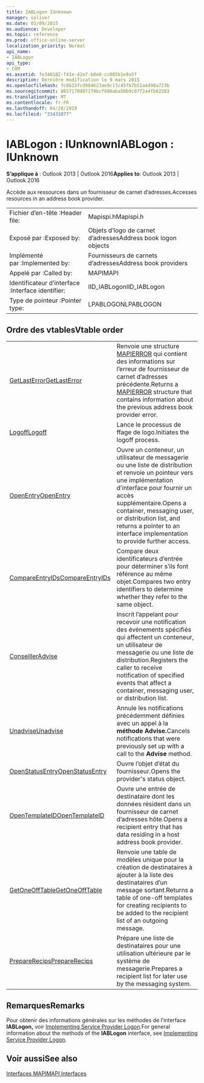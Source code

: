 ```yaml
---
title: IABLogon IUnknown
manager: soliver
ms.date: 03/09/2015
ms.audience: Developer
ms.topic: reference
ms.prod: office-online-server
localization_priority: Normal
api_name:
- IABLogon
api_type:
- COM
ms.assetid: fe340182-f41e-42e7-b8e8-cc005b1e9a5f
description: Dernière modification le 9 mars 2015
ms.openlocfilehash: fc8615fcd984623ae9c17c45fb7b51a4498a723b
ms.sourcegitcommit: 8657170d071f9bcf680aba50b9c07f2a4fb82283
ms.translationtype: MT
ms.contentlocale: fr-FR
ms.lasthandoff: 04/28/2019
ms.locfileid: "33431077"
---
```

# <a name="iablogon--iunknown"></a><span data-ttu-id="322b8-103">IABLogon : IUnknown</span><span class="sxs-lookup"><span data-stu-id="322b8-103">IABLogon : IUnknown</span></span>

  
  
<span data-ttu-id="322b8-104">**S’applique à** : Outlook 2013 | Outlook 2016</span><span class="sxs-lookup"><span data-stu-id="322b8-104">**Applies to**: Outlook 2013 | Outlook 2016</span></span> 
  
<span data-ttu-id="322b8-105">Accède aux ressources dans un fournisseur de carnet d’adresses.</span><span class="sxs-lookup"><span data-stu-id="322b8-105">Accesses resources in an address book provider.</span></span>
  
|||
|:-----|:-----|
|<span data-ttu-id="322b8-106">Fichier d’en-tête :</span><span class="sxs-lookup"><span data-stu-id="322b8-106">Header file:</span></span>  <br/> |<span data-ttu-id="322b8-107">Mapispi.h</span><span class="sxs-lookup"><span data-stu-id="322b8-107">Mapispi.h</span></span>  <br/> |
|<span data-ttu-id="322b8-108">Exposé par :</span><span class="sxs-lookup"><span data-stu-id="322b8-108">Exposed by:</span></span>  <br/> |<span data-ttu-id="322b8-109">Objets d’logo de carnet d’adresses</span><span class="sxs-lookup"><span data-stu-id="322b8-109">Address book logon objects</span></span>  <br/> |
|<span data-ttu-id="322b8-110">Implémenté par :</span><span class="sxs-lookup"><span data-stu-id="322b8-110">Implemented by:</span></span>  <br/> |<span data-ttu-id="322b8-111">Fournisseurs de carnets d’adresses</span><span class="sxs-lookup"><span data-stu-id="322b8-111">Address book providers</span></span>  <br/> |
|<span data-ttu-id="322b8-112">Appelé par :</span><span class="sxs-lookup"><span data-stu-id="322b8-112">Called by:</span></span>  <br/> |<span data-ttu-id="322b8-113">MAPI</span><span class="sxs-lookup"><span data-stu-id="322b8-113">MAPI</span></span>  <br/> |
|<span data-ttu-id="322b8-114">Identificateur d’interface :</span><span class="sxs-lookup"><span data-stu-id="322b8-114">Interface identifier:</span></span>  <br/> |<span data-ttu-id="322b8-115">IID_IABLogon</span><span class="sxs-lookup"><span data-stu-id="322b8-115">IID_IABLogon</span></span>  <br/> |
|<span data-ttu-id="322b8-116">Type de pointeur :</span><span class="sxs-lookup"><span data-stu-id="322b8-116">Pointer type:</span></span>  <br/> |<span data-ttu-id="322b8-117">LPABLOGON</span><span class="sxs-lookup"><span data-stu-id="322b8-117">LPABLOGON</span></span>  <br/> |
   
## <a name="vtable-order"></a><span data-ttu-id="322b8-118">Ordre des vtables</span><span class="sxs-lookup"><span data-stu-id="322b8-118">Vtable order</span></span>

|||
|:-----|:-----|
|[<span data-ttu-id="322b8-119">GetLastError</span><span class="sxs-lookup"><span data-stu-id="322b8-119">GetLastError</span></span>](iablogon-getlasterror.md) <br/> |<span data-ttu-id="322b8-120">Renvoie une structure [MAPIERROR](mapierror.md) qui contient des informations sur l’erreur de fournisseur de carnet d’adresses précédente.</span><span class="sxs-lookup"><span data-stu-id="322b8-120">Returns a [MAPIERROR](mapierror.md) structure that contains information about the previous address book provider error.</span></span>  <br/> |
|[<span data-ttu-id="322b8-121">Logoff</span><span class="sxs-lookup"><span data-stu-id="322b8-121">Logoff</span></span>](iablogon-logoff.md) <br/> |<span data-ttu-id="322b8-122">Lance le processus de ffage de logo.</span><span class="sxs-lookup"><span data-stu-id="322b8-122">Initiates the logoff process.</span></span>  <br/> |
|[<span data-ttu-id="322b8-123">OpenEntry</span><span class="sxs-lookup"><span data-stu-id="322b8-123">OpenEntry</span></span>](iablogon-openentry.md) <br/> |<span data-ttu-id="322b8-124">Ouvre un conteneur, un utilisateur de messagerie ou une liste de distribution et renvoie un pointeur vers une implémentation d’interface pour fournir un accès supplémentaire.</span><span class="sxs-lookup"><span data-stu-id="322b8-124">Opens a container, messaging user, or distribution list, and returns a pointer to an interface implementation to provide further access.</span></span>  <br/> |
|[<span data-ttu-id="322b8-125">CompareEntryIDs</span><span class="sxs-lookup"><span data-stu-id="322b8-125">CompareEntryIDs</span></span>](iablogon-compareentryids.md) <br/> |<span data-ttu-id="322b8-126">Compare deux identificateurs d’entrée pour déterminer s’ils font référence au même objet.</span><span class="sxs-lookup"><span data-stu-id="322b8-126">Compares two entry identifiers to determine whether they refer to the same object.</span></span>  <br/> |
|[<span data-ttu-id="322b8-127">Conseiller</span><span class="sxs-lookup"><span data-stu-id="322b8-127">Advise</span></span>](iablogon-advise.md) <br/> |<span data-ttu-id="322b8-128">Inscrit l’appelant pour recevoir une notification des événements spécifiés qui affectent un conteneur, un utilisateur de messagerie ou une liste de distribution.</span><span class="sxs-lookup"><span data-stu-id="322b8-128">Registers the caller to receive notification of specified events that affect a container, messaging user, or distribution list.</span></span>  <br/> |
|[<span data-ttu-id="322b8-129">Unadvise</span><span class="sxs-lookup"><span data-stu-id="322b8-129">Unadvise</span></span>](iablogon-unadvise.md) <br/> |<span data-ttu-id="322b8-130">Annule les notifications précédemment définies avec un appel à la **méthode Advise.**</span><span class="sxs-lookup"><span data-stu-id="322b8-130">Cancels notifications that were previously set up with a call to the **Advise** method.</span></span>  <br/> |
|[<span data-ttu-id="322b8-131">OpenStatusEntry</span><span class="sxs-lookup"><span data-stu-id="322b8-131">OpenStatusEntry</span></span>](iablogon-openstatusentry.md) <br/> |<span data-ttu-id="322b8-132">Ouvre l’objet d’état du fournisseur.</span><span class="sxs-lookup"><span data-stu-id="322b8-132">Opens the provider's status object.</span></span>  <br/> |
|[<span data-ttu-id="322b8-133">OpenTemplateID</span><span class="sxs-lookup"><span data-stu-id="322b8-133">OpenTemplateID</span></span>](iablogon-opentemplateid.md) <br/> |<span data-ttu-id="322b8-134">Ouvre une entrée de destinataire dont les données résident dans un fournisseur de carnet d’adresses hôte.</span><span class="sxs-lookup"><span data-stu-id="322b8-134">Opens a recipient entry that has data residing in a host address book provider.</span></span>  <br/> |
|[<span data-ttu-id="322b8-135">GetOneOffTable</span><span class="sxs-lookup"><span data-stu-id="322b8-135">GetOneOffTable</span></span>](iablogon-getoneofftable.md) <br/> |<span data-ttu-id="322b8-136">Renvoie une table de modèles unique pour la création de destinataires à ajouter à la liste des destinataires d’un message sortant.</span><span class="sxs-lookup"><span data-stu-id="322b8-136">Returns a table of one-off templates for creating recipients to be added to the recipient list of an outgoing message.</span></span>  <br/> |
|[<span data-ttu-id="322b8-137">PrepareRecips</span><span class="sxs-lookup"><span data-stu-id="322b8-137">PrepareRecips</span></span>](iablogon-preparerecips.md) <br/> |<span data-ttu-id="322b8-138">Prépare une liste de destinataires pour une utilisation ultérieure par le système de messagerie.</span><span class="sxs-lookup"><span data-stu-id="322b8-138">Prepares a recipient list for later use by the messaging system.</span></span>  <br/> |
   
## <a name="remarks"></a><span data-ttu-id="322b8-139">Remarques</span><span class="sxs-lookup"><span data-stu-id="322b8-139">Remarks</span></span>

<span data-ttu-id="322b8-140">Pour obtenir des informations générales sur les méthodes de l’interface **IABLogon,** voir [Implementing Service Provider Logon](implementing-service-provider-logon.md).</span><span class="sxs-lookup"><span data-stu-id="322b8-140">For general information about the methods of the **IABLogon** interface, see [Implementing Service Provider Logon](implementing-service-provider-logon.md).</span></span>
  
## <a name="see-also"></a><span data-ttu-id="322b8-141">Voir aussi</span><span class="sxs-lookup"><span data-stu-id="322b8-141">See also</span></span>



[<span data-ttu-id="322b8-142">Interfaces MAPI</span><span class="sxs-lookup"><span data-stu-id="322b8-142">MAPI Interfaces</span></span>](mapi-interfaces.md)

